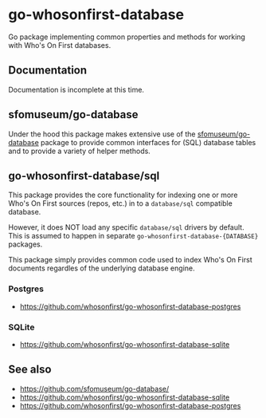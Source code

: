 # go-whosonfirst-database

Go package implementing common properties and methods for working with Who's On First databases.

## Documentation

Documentation is incomplete at this time.

## sfomuseum/go-database

Under the hood this package makes extensive use of the [sfomuseum/go-database](https://github.com/sfomuseum/go-database/) package to provide common interfaces for (SQL) database tables and to provide a variety of helper methods.

## go-whosonfirst-database/sql

This package provides the core functionality for indexing one or more Who's On First sources (repos, etc.) in to a `database/sql` compatible database.

However, it does NOT load any specific `database/sql` drivers by default. This is assumed to happen in separate `go-whosonfirst-database-{DATABASE}` packages.

This package simply provides common code used to index Who's On First documents regardles of the underlying database engine.

### Postgres

* https://github.com/whosonfirst/go-whosonfirst-database-postgres

### SQLite

* https://github.com/whosonfirst/go-whosonfirst-database-sqlite

## See also

* https://github.com/sfomuseum/go-database/
* https://github.com/whosonfirst/go-whosonfirst-database-sqlite
* https://github.com/whosonfirst/go-whosonfirst-database-postgres